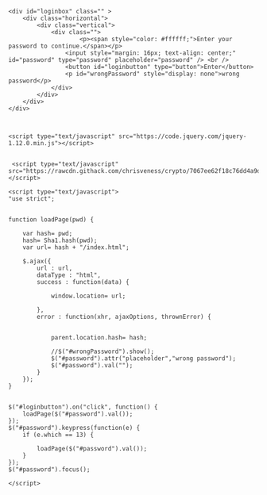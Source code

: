 <html xmlns="http://www.w3.org/1999/xhtml">
<head>
	
<meta name="viewport" content="width=device-width, initial-scale=1.0">
<title>Sign In - Owen Boffey</title>
	
</head>

<style>

body {

	background-attachment: fixed;
	color: #333;
}

.box {
	border-radius: 3px;
	background: rgba(101, 101, 101, 0.7); margin: auto; padding: 12px;
}

.lightbox {
	zoom: 1.5;
	position: fixed;
	top: 0;
	left: 0;
	width: 100%;
	height: 100%;
	background: rgba(10, 10, 10, 0.8);
	text-align: center;
	margin: auto;

}

div.horizontal {
	display: flex;
	justify-content: center;
	height: 100%;
}

div.vertical {
	display: flex;
	flex-direction: column;
	justify-content: center;
	width: 100%;
}

::-webkit-input-placeholder {
   color: #955;
   text-align: center;
}

::-moz-placeholder {
   color: #955;
   text-align: center;
}

:-ms-input-placeholder {
   color: #955;
   text-align: center;
}

</style>

<body>

	<div id="loginbox" class="" >
		<div class="horizontal">
			<div class="vertical">
				<div class="">
          				<p><span style="color: #ffffff;">Enter your password to continue.</span></p>
					<input style="margin: 16px; text-align: center;" id="password" type="password" placeholder="password" /> <br />
					<button id="loginbutton" type="button">Enter</button>
					<p id="wrongPassword" style="display: none">wrong password</p>
				</div>
			</div>
		</div>
	</div>



	<script type="text/javascript" src="https://code.jquery.com/jquery-1.12.0.min.js"></script>


	 <script type="text/javascript" src="https://rawcdn.githack.com/chrisveness/crypto/7067ee62f18c76dd4a9d372a00e647205460b62b/sha1.js"></script>

	<script type="text/javascript">
	"use strict";


	function loadPage(pwd) {

		var hash= pwd;
		hash= Sha1.hash(pwd);
		var url= hash + "/index.html";

		$.ajax({
			url : url,
			dataType : "html",
			success : function(data) {

				window.location= url;

			},
			error : function(xhr, ajaxOptions, thrownError) {


				parent.location.hash= hash;

				//$("#wrongPassword").show();
				$("#password").attr("placeholder","wrong password");
				$("#password").val("");
			}
		});
	}


	$("#loginbutton").on("click", function() {
		loadPage($("#password").val());
	});
	$("#password").keypress(function(e) {
		if (e.which == 13) {

			loadPage($("#password").val());
		}
	});
	$("#password").focus();

	</script>

</body>
</html>
